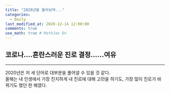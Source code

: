```yaml
---
title: "2020년을 돌아보며..."
categories: 
  - Daily
last_modified_at: 2020-12-14 12:00:00
comments: true
use_math: true # MathJax On
---
```


<h2> 코로나....혼란스러운 진로 결정......여유 </h2>
<hr/>

2020년은 저 세 단어로 대부분을 풀어낼 수 있을 것 같다. <br>
올해는 내 인생에서 가장 진지하게 내 진로에 대해 고민을 하기도, 가장 많이 진로가 바뀌기도 했던 한 해였다.
